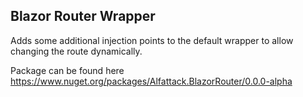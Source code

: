 ## Blazor Router Wrapper

Adds some additional injection points to the default wrapper to allow changing the route dynamically.

Package can be found here https://www.nuget.org/packages/Alfattack.BlazorRouter/0.0.0-alpha
